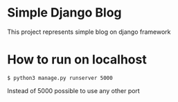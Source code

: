 # Simple Django Blog

This project represents simple blog on django framework

# How to run on localhost
```
$ python3 manage.py runserver 5000
```
Instead of 5000 possible to use any other port
